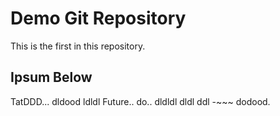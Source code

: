 # Demo Git Repository 

This is the first in this repository.

## Ipsum Below
TatDDD...  dldood  ldldl
Future..  do..  	dldldl
dldl
ddl  -~~~  dodood.